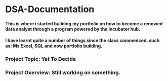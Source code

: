 # DSA-Documentation

#### This is where i started building my portfolio on how to become a renowed data analyst through a program powered by the incubator hub.

#### I have learnt quite a number of things since the class commenced. such as: Ms Excel, SQL and now portfolio building.

### Project Topic: Yet To Decide

### Project Overview: Still working on something.
